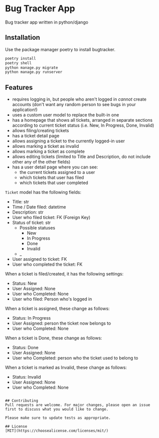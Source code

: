 # Bug Tracker App

Bug tracker app written in python/django

## Installation

Use the package manager poetry to install bugtracker.

```bash
poetry install
poetry shell
python manage.py migrate
python manage.py runserver
```

## Features

* requires logging in, but people who aren't logged in _cannot_ create accounts (don't want any random person to see
  bugs in your application!)
* uses a custom user model to replace the built-in one
* has a homepage that shows all tickets, arranged in separate sections according to current ticket status (i.e. New, In
  Progress, Done, Invalid)
* allows filing/creating tickets
* has a ticket detail page
* allows assigning a ticket to the currently logged-in user
* allows marking a ticket as invalid
* allows marking a ticket as complete
* allows editing tickets (limited to Title and Description, do not include other any of the other fields)
* has a user detail page where you can see:
    * the current tickets assigned to a user
    * which tickets that user has filed
    * which tickets that user completed

`Ticket` model has the following fields:

* Title: str
* Time / Date filed: datetime
* Description: str
* User who filed ticket: FK (Foreign Key)
* Status of ticket: str
    * Possible statuses
        * New
        * In Progress
        * Done
        * Invalid
    * _
* User assigned to ticket: FK
* User who completed the ticket: FK

When a ticket is filed/created, it has the following settings:

* Status: New
* User Assigned: None
* User who Completed: None
* User who filed: Person who's logged in

When a ticket is assigned, these change as follows:

* Status: In Progress
* User Assigned: person the ticket now belongs to
* User who Completed: None

When a ticket is Done, these change as follows:

* Status: Done
* User Assigned: None
* User who Completed: person who the ticket used to belong to

When a ticket is marked as Invalid, these change as follows:

* Status: Invalid
* User Assigned: None
* User who Completed: None

```

## Contributing
Pull requests are welcome. For major changes, please open an issue first to discuss what you would like to change.

Please make sure to update tests as appropriate.

## License
[MIT](https://choosealicense.com/licenses/mit/)